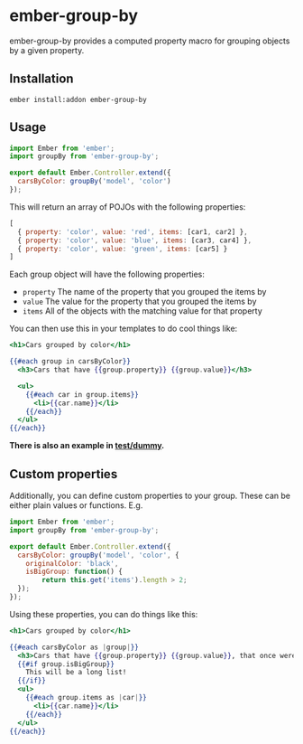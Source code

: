 # ember-group-by

ember-group-by provides a computed property macro for grouping objects by a
given property.

## Installation

`ember install:addon ember-group-by`

## Usage

```javascript
import Ember from 'ember';
import groupBy from 'ember-group-by';

export default Ember.Controller.extend({
  carsByColor: groupBy('model', 'color')
});
```

This will return an array of POJOs with the following properties:

```javascript
[
  { property: 'color', value: 'red', items: [car1, car2] },
  { property: 'color', value: 'blue', items: [car3, car4] },
  { property: 'color', value: 'green', items: [car5] }
]
```

Each group object will have the following properties:

- `property` The name of the property that you grouped the items by
- `value` The value for the property that you grouped the items by
- `items` All of the objects with the matching value for that property

You can then use this in your templates to do cool things like:

```handlebars
<h1>Cars grouped by color</h1>

{{#each group in carsByColor}}
  <h3>Cars that have {{group.property}} {{group.value}}</h3>

  <ul>
    {{#each car in group.items}}
      <li>{{car.name}}</li>
    {{/each}}
  </ul>
{{/each}}
```

**There is also an example in [test/dummy](tests/dummy).**

## Custom properties
Additionally, you can define custom properties to your group. These can be either plain values or functions. E.g.
```javascript
import Ember from 'ember';
import groupBy from 'ember-group-by';

export default Ember.Controller.extend({
  carsByColor: groupBy('model', 'color', {
    originalColor: 'black',
    isBigGroup: function() {
        return this.get('items').length > 2;
  });
});
```
Using these properties, you can do things like this:
```handlebars
<h1>Cars grouped by color</h1>

{{#each carsByColor as |group|}}
  <h3>Cars that have {{group.property}} {{group.value}}, that once were {{group.originalColor}}</h3>
  {{#if group.isBigGroup}}
    This will be a long list!
  {{/if}}
  <ul>
    {{#each group.items as |car|}}
      <li>{{car.name}}</li>
    {{/each}}
  </ul>
{{/each}}
```